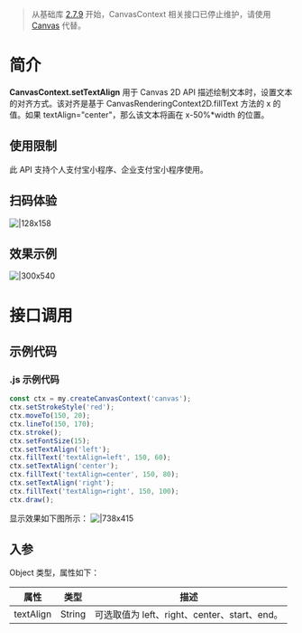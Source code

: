 > 从基础库 [2.7.9](https://opendocs.alipay.com/mini/framework/lib-upgrade-v2) 开始，CanvasContext 相关接口已停止维护，请使用 [Canvas](https://opendocs.alipay.com/mini/01vzqv) 代替。

# 简介

**CanvasContext.setTextAlign** 用于 Canvas 2D API 描述绘制文本时，设置文本的对齐方式。该对齐是基于 CanvasRenderingContext2D.fillText 方法的 x 的值。如果 textAlign="center"，那么该文本将画在 x-50%\*width 的位置。

## 使用限制

此 API 支持个人支付宝小程序、企业支付宝小程序使用。

## 扫码体验

![|128x158](https://cdn.nlark.com/yuque/0/2021/png/179989/1624961420956-08f0c184-ba80-4ed8-88a1-54f438cb59eb.png#align=left&display=inline&height=158&margin=%5Bobject%20Object%5D&name=1.png&originHeight=158&originWidth=128&size=17896&status=done&style=stroke&width=128)

## 效果示例

![|300x540](https://cdn.nlark.com/yuque/0/2021/gif/179989/1624961430325-8e9d1fb4-f444-48a2-a398-b15d8f2ab1ab.gif#align=left&display=inline&height=540&margin=%5Bobject%20Object%5D&name=2.gif&originHeight=540&originWidth=300&size=1429075&status=done&style=stroke&width=300)

# 接口调用

## 示例代码

### .js 示例代码

```javascript
const ctx = my.createCanvasContext('canvas');
ctx.setStrokeStyle('red');
ctx.moveTo(150, 20);
ctx.lineTo(150, 170);
ctx.stroke();
ctx.setFontSize(15);
ctx.setTextAlign('left');
ctx.fillText('textAlign=left', 150, 60);
ctx.setTextAlign('center');
ctx.fillText('textAlign=center', 150, 80);
ctx.setTextAlign('right');
ctx.fillText('textAlign=right', 150, 100);
ctx.draw();
```

显示效果如下图所示： ![|738x415](https://cdn.nlark.com/yuque/0/2021/png/179989/1624961450186-00ec6051-783d-42c7-a071-7aaa16a83b6c.png#align=left&display=inline&height=720&margin=%5Bobject%20Object%5D&name=3.png&originHeight=720&originWidth=1280&size=31092&status=done&style=none&width=1280)

## 入参

Object 类型，属性如下：

| **属性**  | **类型** | **描述**                                     |
| --------- | -------- | -------------------------------------------- |
| textAlign | String   | 可选取值为 left、right、center、start、end。 |
